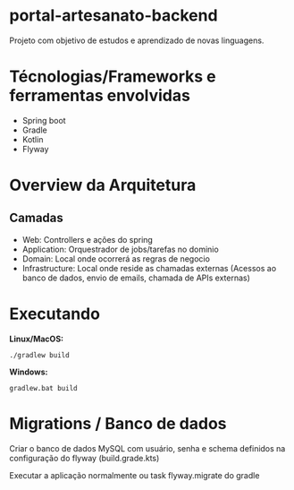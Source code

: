 # portal-artesanato-backend
Projeto com objetivo de estudos e aprendizado de novas linguagens.


# Técnologias/Frameworks e  ferramentas envolvidas
- Spring boot
- Gradle
- Kotlin
- Flyway


# Overview da Arquitetura

## Camadas
- Web: Controllers e ações do spring
- Application: Orquestrador de jobs/tarefas no dominio
- Domain: Local onde ocorrerá as regras de negocio
- Infrastructure: Local onde reside as chamadas externas (Acessos ao banco de dados, envio de emails, chamada de APIs externas)


# Executando 

**Linux/MacOS:**

 ```
./gradlew build 
 ```

**Windows:**

 ```
gradlew.bat build
 ```

# Migrations / Banco de dados

Criar o banco de dados MySQL com usuário, senha e schema definidos na configuração do flyway (build.grade.kts)

Executar a aplicação normalmente ou task flyway.migrate do gradle